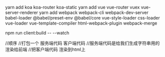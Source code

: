  yarn add koa koa-router koa-static
 yarn add vue vue-router vuex vue-server-renderer
 yarn add webpack webpack-cli webpack-dev-server babel-loader @babel/preset-env @babel/core vue-style-loader css-loader vue-loader vue-template-compiler html-webpack-plugin webpack-merge

 npm run client:build -- --watch

 //顺序
 //打包一个 服务端代码 客户端代码
 //服务端代码是给我们生成字符串用的 渲染给前端
 //把客户端代码 渲染到html上